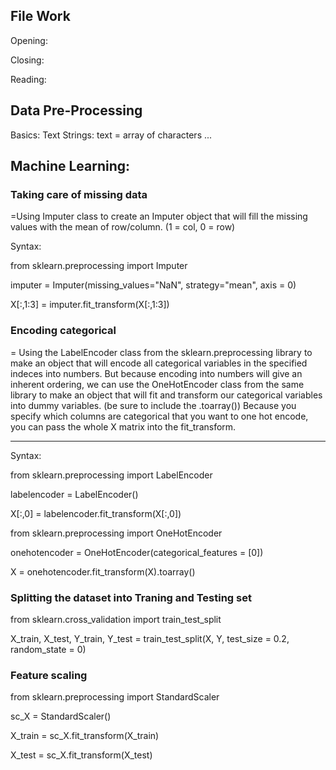 ## File Work
Opening:
  
Closing:

Reading:

## Data Pre-Processing
  Basics:
    Text Strings: 
      text = array of characters
      ...
## Machine Learning:

### Taking care of missing data
  =Using Imputer class to create an Imputer object that will fill the missing values with the mean of row/column. (1 = col, 0 = row)

Syntax:

from sklearn.preprocessing import Imputer

imputer = Imputer(missing_values="NaN", strategy="mean", axis = 0)

X[:,1:3] = imputer.fit_transform(X[:,1:3])

### Encoding categorical

  = Using the LabelEncoder class from the sklearn.preprocessing library to make an object that will encode all categorical variables in the specified indeces into numbers. 
    But because encoding into numbers will give an inherent ordering, we can use the OneHotEncoder class from the same library to make an object that will fit and transform our categorical variables into dummy variables. (be sure to include the .toarray()) Because you specify which columns are categorical that you want to one hot encode, you can pass the whole X matrix into the fit_transform.

---------------------------------

Syntax:

from sklearn.preprocessing import LabelEncoder

labelencoder = LabelEncoder()

X[:,0] = labelencoder.fit_transform(X[:,0])


from sklearn.preprocessing import OneHotEncoder

onehotencoder = OneHotEncoder(categorical_features = [0])

X = onehotencoder.fit_transform(X).toarray()

### Splitting the dataset into Traning and Testing set

from sklearn.cross_validation import train_test_split

X_train, X_test, Y_train, Y_test = train_test_split(X, Y, test_size = 0.2, random_state = 0)

### Feature scaling

from sklearn.preprocessing import StandardScaler

sc_X = StandardScaler()

X_train = sc_X.fit_transform(X_train)

X_test = sc_X.fit_transform(X_test)



